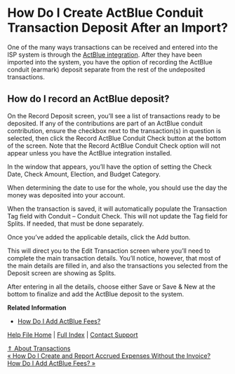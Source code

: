  How Do I Create ActBlue Conduit Transaction Deposit After an Import?
==========

One of the many ways transactions can be received and entered into the ISP system is through the [ActBlue integration](https://ispolitical.com/how-do-i-set-up-an-actblue-integration/). After they have been imported into the system, you have the option of recording the ActBlue conduit (earmark) deposit separate from the rest of the undeposited transactions.

How do I record an ActBlue deposit?
----------

On the Record Deposit screen, you’ll see a list of transactions ready to be deposited. If any of the contributions are part of an ActBlue conduit contribution, ensure the checkbox next to the transaction(s) in question is selected, then click the Record ActBlue Conduit Check button at the bottom of the screen. Note that the Record ActBlue Conduit Check option will not appear unless you have the ActBlue integration installed.

In the window that appears, you’ll have the option of setting the Check Date, Check Amount, Election, and Budget Category.

When determining the date to use for the whole, you should use the day the money was deposited into your account. 

When the transaction is saved, it will automatically populate the Transaction Tag field with Conduit – Conduit Check. This will not update the Tag field for Splits. If needed, that must be done separately.

Once you’ve added the applicable details, click the Add button.

This will direct you to the Edit Transaction screen where you’ll need to complete the main transaction details. You’ll notice, however, that most of the main details are filled in, and also the transactions you selected from the Deposit screen are showing as Splits.

After entering in all the details, choose either Save or Save & New at the bottom to finalize and add the ActBlue deposit to the system.

**Related Information**

* [How Do I Add ActBlue Fees?](https://ispolitical.com/How-Do-I-Add-ActBlue-Fees)

[Help File Home](/help/) | [Full Index](/Help-File-Directory/) | [Contact Support](mailto:support@ISPolitical.com)

[⇑ About Transactions](/About-Transactions)  
[« How Do I Create and Report Accrued Expenses Without the Invoice?](/How-Do-I-Create-and-Report-Accrued-Expenses-Without-the-Invoice)  
[How Do I Add ActBlue Fees? »](/How-Do-I-Add-ActBlue-Fees)